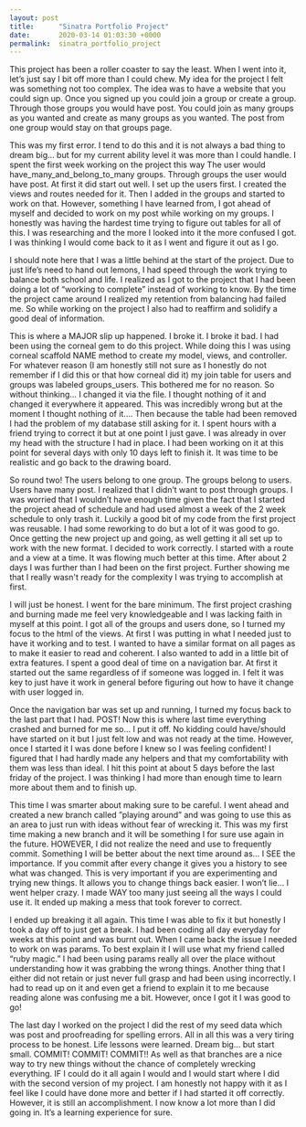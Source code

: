 ```yaml
---
layout: post
title:      "Sinatra Portfolio Project"
date:       2020-03-14 01:03:30 +0000
permalink:  sinatra_portfolio_project
---
```



This project has been a roller coaster to say the least. When I went into it, let’s just say I bit off more than I could chew. My idea for the project I felt was something not too complex. The idea was to have a website that you could sign up. Once you signed up you could join a group or create a group. Through those groups you would have post. You could join as many groups as you wanted and create as many groups as you wanted. The post from one group would stay on that groups page.

This was my first error. I tend to do this and it is not always a bad thing to dream big… but for my current ability level it was more than I could handle. I spent the first week working on the project this way The user would have_many_and_belong_to_many groups. Through groups the user would have post. At first it did start out well. I set up the users first. I created the views and routes needed for it. Then I added in the groups and started to work on that. However, something I have learned from, I got ahead of myself and decided to work on my post while working on my groups. I honestly was having the hardest time trying to figure out tables for all of this. I was researching and the more I looked into it the more confused I got. I was thinking I would come back to it as I went and figure it out as I go.

I should note here that I was a little behind at the start of the project. Due to just life’s need to hand out lemons, I had speed through the work trying to balance both school and life. I realized as I got to the project that I had been doing a lot of “working to complete” instead of working to know. By the time the project came around I realized my retention from balancing had failed me. So while working on the project I also had to reaffirm and solidify a good deal of information.

This is where a MAJOR slip up happened. I broke it. I broke it bad. I had been using the corneal gem to do this project. While doing this I was using corneal scaffold NAME method to create my model, views, and controller. For whatever reason (I am honestly still not sure as I honestly do not remember if I did this or that how corneal did it)  my join table for users and groups was labeled groups_users. This bothered me for no reason. So without thinking… I changed it via the file. I thought nothing of it and changed it everywhere it appeared. This was incredibly wrong but at the moment I thought nothing of it…. Then because the table had been removed I had the problem of my database still asking for it. I spent hours with a friend trying to correct it but at one point I just gave. I was already in over my head with the structure I had in place. I had been working on it at this point for several days with only 10 days left to finish it. It was time to be realistic and go back to the drawing board.

So round two! The users belong to one group. The groups belong to users. Users have many post. I realized that I didn’t want to post through groups. I was worried that I wouldn’t have enough time given the fact that I started the project ahead of schedule and had used almost a week of the 2 week schedule to only trash it. Luckily a good bit of my code from the first project was reusable. I had some reworking to do but a lot of it was good to go. Once getting the new project up and going, as well getting it all set up to work with the new format. I decided to work correctly. I started with a route and a view at a time. It was flowing much better at this time. After about 2 days I was further than I had been on the first project. Further showing me that I really wasn't ready for the complexity I was trying to accomplish at first.

I will just be honest. I went for the bare minimum. The first project crashing and burning made me feel very knowledgeable and I was lacking faith in myself at this point. I got all of the groups and users done, so I turned my focus to the html of the views. At first I was putting in what I needed just to have it working and to test. I wanted to have a similar format on all pages as to make it easier to read and coherent. I also wanted to add in a little bit of extra features. I spent a good deal of time on a navigation bar. At first it started out the same regardless of if someone was logged in. I felt it was key to just have it work in general before figuring out how to have it change with user logged in.


Once the navigation bar was set up and running, I turned my focus back to the last part that I had. POST! Now this is where last time everything crashed and burned for me so… I put it off. No kidding could have/should have started on it but I just felt low and was not ready at the time. However, once I started it I was done before I knew so I was feeling confident! I figured that I had hardly made any helpers and that my comfortability with them was less than ideal. I hit this point at about 5 days before the last friday of the project. I was thinking I had more than enough time to learn more about them and to finish up.

This time I was smarter about making sure to be careful. I went ahead and created a new branch called ”playing around” and was going to use this as an area to just run with ideas without fear of wrecking it. This was my first time making a new branch and it will be something I for sure use again in the future. HOWEVER, I did not realize the need and use to frequently commit. Something I will be better about the next time around as… I SEE the importance. If you commit after every change it gives you a history to see what was changed. This is very important if you are experimenting and trying new things. It allows you to change things back easier. I won’t lie… I went helper crazy. I made WAY too many just seeing all the ways I could use it. It ended up making a mess that took forever to correct. 

I ended up breaking it all again. This time I was able to fix it but honestly I took a day off to just get a break. I had been coding all day everyday for weeks at this point and was burnt out. When I came back the issue I needed to work on was params. To best explain it I will use what my friend called “ruby magic.” I had been using params really all over the place without understanding how it was grabbing the wrong things. Another thing that I either did not retain or just never full grasp and had been using incorrectly. I had to read up on it and even get a friend to explain it to me because reading alone was confusing me a bit. However, once I got it I was good to go!

The last day I worked on the project I did the rest of my seed data which was post and proofreading for spelling errors. All in all this was a very tiring process to be honest. Life lessons were learned. Dream big… but start small. COMMIT! COMMIT! COMMIT!! As well as that branches are a nice way to try new things without the chance of completely wrecking everything. IF I could do it all again I would and I would start where I did with the second version of my project. I am honestly not happy with it as I feel like I could have done more and better if I had started it off correctly. However, it is still an accomplishment. I now know a lot more than I did going in. It’s a learning experience for sure.

